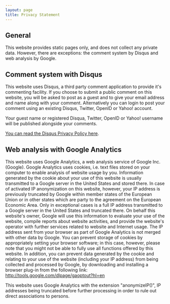 ```yaml
---
layout: page
title: Privacy Statement
---
```


## General

This website provides static pages only, and does not collect any private data. However, there are exceptions: the comment system by Disqus and web analysis by Google.

## Comment system with Disqus

This website uses Disqus, a third party comment application to provide it's commenting facility. If you choose to submit a public comment on this website, you will be asked to post as a guest and to give your email address and name along with your comment. Alternatively you can login to post your comment using an existing Disqus, Twitter, OpenID or Yahoo! account.

Your guest name or registered Disqua, Twitter, OpenID or Yahoo! username will be published alongside your comments.

[You can read the Disqus Privacy Policy here](http://help.disqus.com/entries/96979-privacy-policy).

## Web analysis with Google Analytics

This website uses Google Analytics, a web analysis service of Google Inc. (Google). Google Analytics uses cookies, i.e. text files stored on your computer to enable analysis of website usage by you. Information generated by the cookie about your use of this website is usually transmitted to a Google server in the United States and stored there. In case of activated IP anonymization on this website, however, your IP address is previously truncated by Google within member states of the European Union or in other states which are party to the agreement on the European Economic Area. Only in exceptional cases is a full IP address transmitted to a Google server in the United States and truncated there. On behalf this website's owner, Google will use this information to evaluate your use of the website, compile reports about website activities, and provide the website's operator with further services related to website and Internet usage. The IP address sent from your browser as part of Google Analytics is not merged with other data by Google. You can prevent storage of cookies by appropriately setting your browser software; in this case, however, please note that you might not be able to fully use all functions offered by this website. In addition, you can prevent data generated by the cookie and relating to your use of the website (including your IP address) from being collected and processed by Google, by downloading and installing a browser plug-in from the following link: http://tools.google.com/dlpage/gaoptout?hl=en

This website uses Google Analytics with the extension "anonymizeIP()", IP addresses being truncated before further processing in order to rule out direct associations to persons.
